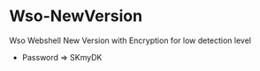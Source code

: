 # Wso-NewVersion
Wso Webshell New Version with Encryption for low detection level
- Password => SKmyDK
